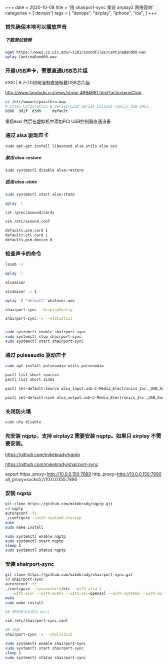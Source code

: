 +++
date = 2020-10-08
title = '用 shairport-sync 架设 airplay2 网络音响'
categories = ['devops']
tags = [
    "devops",
    "airplay",
    "iphone",
    "ios",
]
+++


### 首先确保本地可以播放声音

##### 下载测试音频

```bash
wget https://www2.cs.uic.edu/~i101/SoundFiles/CantinaBand60.wav
aplay CantinaBand60.wav
```

### 开启USB声卡，需要直通USB芯片组

ESXI | 6.7-7.0如何强制直通板载USB芯片组

http://www.taodudu.cc/news/show-4864661.html?action=onClick


```bash
vi /etc/vmware/passthru.map
# Intel Corporation 8 Series/C220 Series Chipset Family USB xHCI
8086  9d2f  d3d0     default
```

重启exsi
然后在虚拟机中添加PCI USB控制器直通设备



### 通过 alsa 驱动声卡

`sudo apt-get install libasound alsa.utils alsa.oss`

##### 禁用 alsa-restore
`sudo systemctl disable alsa-restore`

##### 启用 alsa-state
```bash
sudo systemctl start alsa-state

aplay -l 

cat /proc/asound/cards

vim /etc/asound.conf

defaults.pcm.card 1
defaults.ctl.card 1
defaults.pcm.device 0
```

### 检查声卡的命令
```bash
lsusb -v

aplay -l 

alsamixer

alsamixer -c 1

aplay -D "default" whatever.wav

shairport-sync --displayConfig

shairport-sync -v --statistics


sudo systemctl enable shairport-sync
sudo systemctl stop shairport-sync
sudo systemctl start shairport-sync

```
### 通过 pulseaudio 驱动声卡

```bash
sudo apt install pulseaudio-utils pulseaudio

pactl list short sources
pactl list short sinks

pactl set-default-source alsa_input.usb-C-Media_Electronics_Inc._USB_Audio_Device-00.mono-fallback

pactl set-default-sink alsa_output.usb-C-Media_Electronics_Inc._USB_Audio_Device-00.analog-stereo

```
### 关闭防火墙

```bash
sudo ufw disable
```

### 先安装 nqptp，支持 airplay2 需要安装 nqptp。如果只 airplay 不需要安装。

https://github.com/mikebrady/nqptp

https://github.com/mikebrady/shairport-sync

export https_proxy=http://10.0.0.150:7890 http_proxy=http://10.0.0.150:7890 all_proxy=socks5://10.0.0.150:7890


### 安装 nqptp

```bash
git clone https://github.com/mikebrady/nqptp.git
cd nqptp
autoreconf -fi
./configure --with-systemd-startup
make
sudo make install

sudo systemctl enable nqptp
sudo systemctl start nqptp
sleep 1
sudo systemctl status nqptp

```

### 安装 shairport-sync

```bash
git clone https://github.com/mikebrady/shairport-sync.git
cd shairport-sync
autoreconf -fi
./configure --sysconfdir=/etc --with-alsa \
  --with-soxr --with-avahi --with-ssl=openssl --with-systemd --with-airplay-2
make
sudo make install

## 修改声卡名称为 hw:1

vim /etc/shairport-sync.conf

## 测试
shairport-sync -v --statistics

sudo systemctl enable shairport-sync
sudo systemctl start shairport-sync
sleep 1
sudo systemctl status shairport-sync

```

```